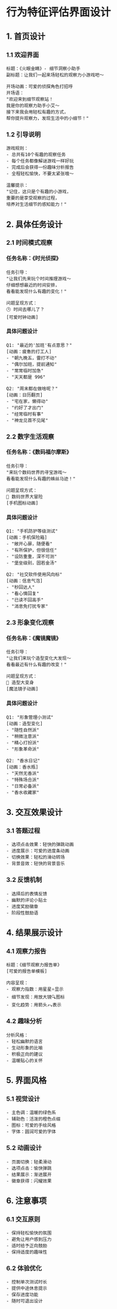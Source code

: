 # 行为特征评估界面设计

## 1. 首页设计

### 1.1 欢迎界面
```
标题：《火眼金睛》- 细节洞察小助手
副标题：让我们一起来场轻松的观察力小游戏吧～

开场动画：可爱的侦探角色打招呼
开场语：
"欢迎来到细节观察站！
我是你的观察力助手小艾～
接下来我会用轻松有趣的方式，
帮你提升观察力，发现生活中的小细节！"
```

### 1.2 引导说明
```
游戏规则：
- 总共有10个有趣的观察任务
- 每个任务都像解谜游戏一样好玩
- 完成后会获得一份趣味分析报告
- 全程轻松愉快，不要太紧张哦～

温馨提示：
"记住，这只是个有趣的小游戏，
重要的是享受观察的过程，
培养对生活细节的感知能力！"
```

## 2. 具体任务设计

### 2.1 时间模式观察
#### 任务名称：《时光侦探》
```
任务引导：
"让我们先来玩个时间推理游戏～
仔细想想最近的时间安排，
看看能发现什么有趣的变化！"

问题呈现方式：
🕒 时间去哪儿了？
[可爱时钟动画]
```

#### 具体问题设计
```
Q1: "最近的'加班'有点意思？"
[动画：疲惫的打工人]
- "朝九晚五，雷打不动" 
- "偶尔加班，提前通知"
- "常常临时加急"
- "天天都是 996"

Q2: "周末都在做啥呢？"
[动画：日历翻页]
- "宅在家，懒得动"
- "约好了才出门"
- "经常临时有事"
- "神龙见首不见尾"
```

### 2.2 数字生活观察
#### 任务名称：《数码福尔摩斯》
```
任务引导：
"来玩个数码世界的寻宝游戏～
看看能发现什么有趣的蛛丝马迹！"

问题呈现方式：
📱 数码世界大冒险
[手机图标动画]
```

#### 具体问题设计
```
Q1: "手机防护等级测试"
[动画：手机保险箱]
- "敞开心扉，随便看"
- "有所保护，但很信任"
- "设防重重，深不可测"
- "堡垒级别，固若金汤"

Q2: "社交软件使用风向标"
[动画：信息气泡]
- "秒回达人"
- "看心情回复"
- "已读不回高手"
- "消息免打扰专家"
```

### 2.3 形象变化观察
#### 任务名称：《魔镜魔镜》
```
任务引导：
"让我们来玩个造型变化大发现～
看看最近有什么有趣的改变！"

问题呈现方式：
👔 造型大变身
[魔法镜子动画]
```

#### 具体问题设计
```
Q1: "形象管理小测试"
[动画：造型变化]
- "随性自然派"
- "稍微注意派"
- "精心打扮派"
- "形象革命派"

Q2: "香水日记"
[动画：香水瓶]
- "天然无香派"
- "特殊场合派"
- "日常必备派"
- "香水收藏家"
```

## 3. 交互效果设计

### 3.1 答题过程
```
- 选项点击效果：轻快的弹跳动画
- 进度展示：可爱的进度条动画
- 切换效果：轻松的滑动转场
- 背景音效：轻快的背景音乐
```

### 3.2 反馈机制
```
- 选择后的表情反馈
- 幽默的评论小贴士
- 进度奖励徽章
- 阶段性鼓励语
```

## 4. 结果展示设计

### 4.1 观察力报告
```
标题：《细节观察力报告单》
[可爱的报告单模板]

内容呈现：
- 观察力指数：用星星⭐显示
- 细节发现：用放大镜🔍图标
- 变化趋势：用箭头↗️↘️表示
```

### 4.2 趣味分析
```
分析风格：
- 轻松幽默的语言
- 生动形象的比喻
- 积极正向的建议
- 温暖贴心的关怀
```

## 5. 界面风格

### 5.1 视觉设计
```
- 主色调：温暖的绿色系
- 辅助色：活泼的橙色点缀
- 图标：可爱的手绘风格
- 字体：圆润可爱的字体
```

### 5.2 动画设计
```
- 页面切换：轻柔滑动
- 选项点击：愉快弹跳
- 结果展示：渐进展开
- 徽章获得：闪耀效果
```

## 6. 注意事项

### 6.1 交互原则
```
- 保持轻松愉快的氛围
- 避免让用户感到压力
- 适时给予正向鼓励
- 保持适度的趣味性
```

### 6.2 体验优化
```
- 控制单次测试时长
- 提供中途休息提示
- 保存进度功能
- 随时可退出设计
```
